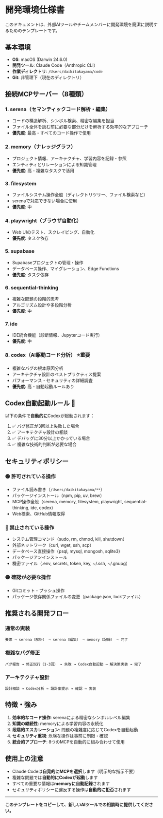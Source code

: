 # 開発環境仕様書

このドキュメントは、外部AIツールやチームメンバーに開発環境を簡潔に説明するためのテンプレートです。

## 基本環境

- **OS**: macOS (Darwin 24.6.0)
- **開発ツール**: Claude Code（Anthropic CLI）
- **作業ディレクトリ**: `/Users/daikitakayama/code`
- **Git**: 非管理下（現在のディレクトリ）

## 接続MCPサーバー（8種類）

### 1. serena（セマンティックコード解析・編集）
- コードの構造解析、シンボル検索、精密な編集を担当
- ファイル全体を読む前に必要な部分だけを解析する効率的なアプローチ
- **優先度**: 最高 - すべてのコード操作で使用

### 2. memory（ナレッジグラフ）
- プロジェクト情報、アーキテクチャ、学習内容を記録・参照
- エンティティとリレーションによる知識管理
- **優先度**: 高 - 複雑なタスクで活用

### 3. filesystem
- ファイルシステム操作全般（ディレクトリツリー、ファイル検索など）
- serenaで対応できない場合に使用
- **優先度**: 中

### 4. playwright（ブラウザ自動化）
- Web UIのテスト、スクレイピング、自動化
- **優先度**: タスク依存

### 5. supabase
- Supabaseプロジェクトの管理・操作
- データベース操作、マイグレーション、Edge Functions
- **優先度**: タスク依存

### 6. sequential-thinking
- 複雑な問題の段階的思考
- アルゴリズム設計や多段階分析
- **優先度**: 中

### 7. ide
- IDE統合機能（診断情報、Jupyterコード実行）
- **優先度**: 中

### 8. **codex（AI駆動コード分析）** ⭐️重要
- 複雑なバグの根本原因分析
- アーキテクチャ設計のベストプラクティス提案
- パフォーマンス・セキュリティの詳細調査
- **優先度**: 高 - 自動起動ルールあり

## Codex自動起動ルール 🤖

以下の条件で**自動的に**Codexが起動されます：

1. ✅ バグ修正が3回以上失敗した場合
2. ✅ アーキテクチャ設計の相談
3. ✅ デバッグに30分以上かかっている場合
4. ✅ 複雑な技術的判断が必要な場合

## セキュリティポリシー

### 🟢 許可されている操作

- ファイル読み書き（`/Users/daikitakayama/**`）
- パッケージインストール（npm, pip, uv, brew）
- MCP操作全般（serena, memory, filesystem, playwright, sequential-thinking, ide, codex）
- Web検索、GitHub情報取得

### 🔴 禁止されている操作

- システム管理コマンド（sudo, rm, chmod, kill, shutdown）
- 外部ネットワーク（curl, wget, ssh, scp）
- データベース直接操作（psql, mysql, mongosh, sqlite3）
- パッケージアンインストール
- 機密ファイル（.env, secrets, token, key, ~/.ssh, ~/.gnupg）

### 🟡 確認が必要な操作

- Gitコミット・プッシュ操作
- パッケージ依存関係ファイルの変更（package.json, lockファイル）

## 推奨される開発フロー

### 通常の実装
```
要求 → serena（解析） → serena（編集） → memory（記録） → 完了
```

### 複雑なバグ修正
```
バグ報告 → 修正試行（1-3回） → 失敗 → Codex自動起動 → 解決策実装 → 完了
```

### アーキテクチャ設計
```
設計相談 → Codex分析 → 設計案提示 → 確認 → 実装
```

## 特徴・強み

1. **効率的なコード操作**: serenaによる精密なシンボルレベル編集
2. **知識の継続性**: memoryによる学習内容の永続化
3. **段階的エスカレーション**: 問題の複雑度に応じてCodexを自動起動
4. **セキュリティ重視**: 危険な操作は事前に制限・確認
5. **統合的アプローチ**: 8つのMCPを自動的に組み合わせて使用

## 使用上の注意

- Claude Codeは**自発的にMCPを選択**します（明示的な指示不要）
- 複雑な問題では**自動的にCodexが起動**します
- すべての重要な情報は**memoryに自動記録**されます
- セキュリティポリシーに違反する操作は**自動的に拒否**されます

---

**このテンプレートをコピーして、新しいAIツールでの相談時に提供してください。**
